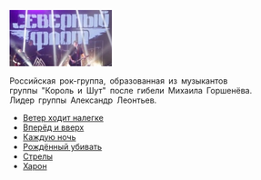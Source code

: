 ![](severnyj_flot.jpg)

Российская рок-группа, образованная из музыкантов группы "Король и Шут" после гибели Михаила Горшенёва.  
Лидер группы Александр Леонтьев.

* [Ветер ходит налегке](Ветер%20ходит%20налегке)
* [Вперёд и вверх](Вперёд%20и%20вверх)
* [Каждую ночь](Каждую%20ночь)
* [Рождённый убивать](Рождённый%20убивать)
* [Стрелы](Стрелы)
* [Харон](Харон)
